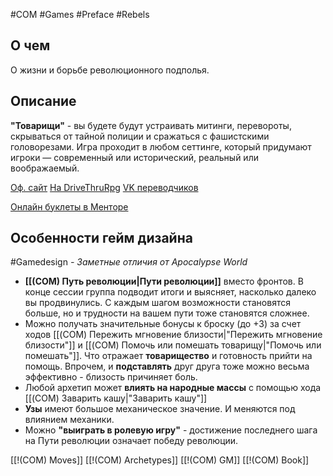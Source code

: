 #COM  #Games #Preface #Rebels 

## О чем
О жизни и борьбе революционного подполья.

## Описание

**"Товарищи"** - вы будете  будут устраивать митинги, перевороты, скрываться от тайной полиции и сражаться с фашистскими головорезами. 
Игра проходит в любом сеттинге, который придумают игроки — современный или исторический, реальный или воображаемый.

[Оф. сайт](https://wmakers.net/comrades)
[На DriveThruRpg](https://www.drivethrurpg.com/en/product/260813/Comrades-A-Revolutionary-RPG)
[VK переводчиков](https://vk.com/wall-78386859_4094)

[Онлайн буклеты в Менторе](https://pbta.gmentor.ru/v356af8722096a34642d9c6fd13d9be72)

## Особенности гейм дизайна
#Gamedesign *- Заметные отличия от Apocalypse World*
- **[[(COM) Путь революции|Пути революции]]** вместо фронтов. В конце сессии группа подводит итоги и выясняет, насколько далеко вы продвинулись. С каждым шагом возможности становятся больше, но и трудности на вашем пути тоже становятся сложнее.
- Можно получать значительные бонусы к броску (до +3) за счет ходов [[(COM) Пережить мгновение близости|"Пережить мгновение близости"]] и [[(COM) Помочь или помешать товарищу|"Помочь или помешать"]]. Что отражает **товарищество** и готовность прийти на помощь. Впрочем, и **подставлять** друг друга тоже можно весьма эффективно - близость причиняет боль.
- Любой архетип может **влиять на народные массы** с помощью хода [[(COM) Заварить кашу|"Заварить кашу"]]
- **Узы** имеют большое механическое значение. И меняются под влиянием механики.
- Можно **"выиграть в ролевую игру"** - достижение последнего шага на Пути революции означает победу революции. 



[[!(COM) Moves]]
[[!(COM) Archetypes]]
[[!(COM) GM]]
[[!(COM) Book]]

